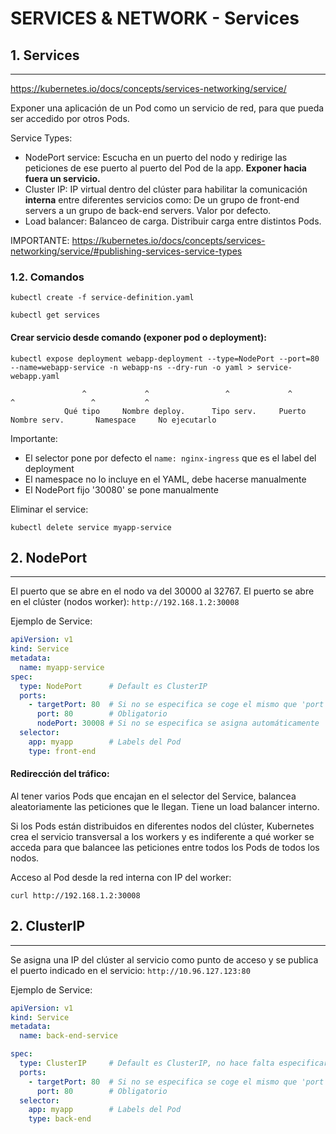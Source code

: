# SERVICES & NETWORK - Services

## **1. Services**
---

https://kubernetes.io/docs/concepts/services-networking/service/

Exponer una aplicación de un Pod como un servicio de red, para que pueda ser accedido por otros Pods.

Service Types:
* NodePort service: Escucha en un puerto del nodo y redirige las peticiones de ese puerto al puerto del Pod de la app. **Exponer hacia fuera un servicio.**
* Cluster IP: IP virtual dentro del clúster para habilitar la comunicación **interna** entre diferentes servicios como: De un grupo de front-end servers a un grupo de back-end servers. Valor por defecto.
* Load balancer: Balanceo de carga. Distribuir carga entre distintos Pods.

IMPORTANTE: https://kubernetes.io/docs/concepts/services-networking/service/#publishing-services-service-types

### **1.2. Comandos**

`kubectl create -f service-definition.yaml`

`kubectl get services`

#### Crear servicio desde comando (exponer pod o deployment):

`kubectl expose deployment webapp-deployment --type=NodePort --port=80 --name=webapp-service -n webapp-ns --dry-run -o yaml > service-webapp.yaml`

                    ^             ^                 ^             ^               ^                 ^           ^
                Qué tipo     Nombre deploy.      Tipo serv.     Puerto       Nombre serv.       Namespace     No ejecutarlo

Importante:
* El selector pone por defecto el `name: nginx-ingress` que es el label del deployment
* El namespace no lo incluye en el YAML, debe hacerse manualmente
* El NodePort fijo '30080' se pone manualmente


Eliminar el service:

`kubectl delete service myapp-service`

## **2. NodePort**
---

El puerto que se abre en el nodo va del 30000 al 32767. El puerto se abre en el clúster (nodos worker): `http://192.168.1.2:30008`

Ejemplo de Service:
```yaml
apiVersion: v1
kind: Service
metadata:
  name: myapp-service
spec:
  type: NodePort      # Default es ClusterIP
  ports:
    - targetPort: 80  # Si no se especifica se coge el mismo que 'port'
      port: 80        # Obligatorio
      nodePort: 30008 # Si no se especifica se asigna automáticamente
  selector:
    app: myapp        # Labels del Pod
    type: front-end
```

#### Redirección del tráfico:

Al tener varios Pods que encajan en el selector del Service, balancea aleatoriamente las peticiones que le llegan. Tiene un load balancer interno.

Si los Pods están distribuidos en diferentes nodos del clúster, Kubernetes crea el servicio transversal a los workers y es indiferente a qué worker se acceda para que balancee las peticiones entre todos los Pods de todos los nodos.

Acceso al Pod desde la red interna con IP del worker:

`curl http://192.168.1.2:30008`


## **2. ClusterIP**
---

Se asigna una IP del clúster al servicio como punto de acceso y se publica el puerto indicado en el servicio: `http://10.96.127.123:80`

Ejemplo de Service:
```yaml
apiVersion: v1
kind: Service
metadata:
  name: back-end-service

spec:
  type: ClusterIP     # Default es ClusterIP, no hace falta especificarlo
  ports:
    - targetPort: 80  # Si no se especifica se coge el mismo que 'port'
      port: 80        # Obligatorio
  selector:
    app: myapp        # Labels del Pod
    type: back-end
```